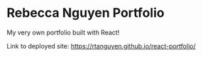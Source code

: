# Rebecca Nguyen Portfolio
My very own portfolio built with React! 

Link to deployed site: https://rtanguyen.github.io/react-portfolio/ 